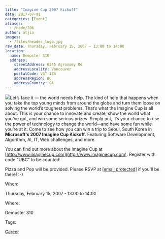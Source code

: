 ```yaml
---
title: "Imagine Cup 2007 Kickoff"
date: 2017-07-01
categories: [Event]
aliases:
  - /node/706
author: atjia
images:
  - /files/header_logo.jpg
raw_date: Thursday, February 15, 2007 - 13:00 to 14:00
location:
  name: Dempster 310
  address:
    streetAddress: 6245 Agronomy Rd
    addressLocality: Vancouver
    postalCode: V6T 1Z4
    addressRegion: BC
    addressCountry: CA
---
```


![](/files/header_logo.jpg)Let’s face it — the world needs help. The kind of help that happens when you take the top young minds from around the globe and turn them loose on solving the world’s toughest problems. That’s what the Imagine Cup is all about. This is your chance to innovate and create, show the world what you’ve got, and win some serious prizes. Simply put, it’s your chance to use the power of technology to change the world—and have some fun while you’re at it. Come to see how you can win a trip to Seoul, South Korea in **Microsoft's 2007 Imagine Cup Kickoff**. Featuring Software Development, Algorithm, AI, IT, Web challenges, and more.

You can find out more about the Imagine Cup at [http://www.imaginecup.com](http://www.imaginecup.com). Register with code "UBC" to be counted!

Pizza and Pop will be provided. Please RSVP at [\[email protected\]](/cdn-cgi/l/email-protection#b7daded4c5d8c4d8d1c3f7c3dfd2d4c2d5d299d4d6) if you'll be there! :-)

When: 

Thursday, February 15, 2007 - 13:00 to 14:00

Where: 

Dempster 310

Tags: 

[Career](/career)
